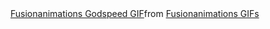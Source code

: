 <div class="tenor-gif-embed" data-postid="22825410" data-share-method="host" data-aspect-ratio="1.77778" data-width="100%"><a href="https://tenor.com/view/fusionanimations-godspeed-the-flash-flash-gif-22825410">Fusionanimations Godspeed GIF</a>from <a href="https://tenor.com/search/fusionanimations-gifs">Fusionanimations GIFs</a></div> <script type="text/javascript" async src="https://tenor.com/embed.js"></script>
